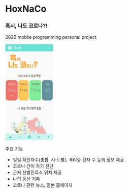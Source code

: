 # HoxNaCo
### 혹시, 나도 코로나?!  
2020 moblie programming personal project   

<img src="https://github.com/HyezNee/HoxNaCo/blob/master/%EC%9E%84%EC%8B%9C%20resources/main%20image.png" width="150" height="300"/>
  
주요 기능  
* 일일 확진자수(총합, 시·도별), 격리중 환자 수 등의 정보 제공
* 코로나 간이 자가 진단
* 근처 선별진료소 위치 제공
* 나의 동선 기록
* 코로나 관련 뉴스, 질본 홈페이지
